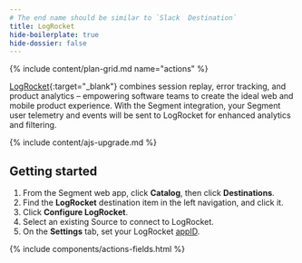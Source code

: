```yaml
---
# The end name should be similar to `Slack  Destination`
title: LogRocket
hide-boilerplate: true
hide-dossier: false
---
```


{% include content/plan-grid.md name="actions" %}

[LogRocket](https://www.logrocket.com/){:target="_blank"} combines session replay, error tracking, and product analytics – empowering software teams to create the ideal web and mobile
product experience. With the Segment integration, your Segment user telemetry and events will be sent to LogRocket for enhanced analytics and filtering.

{% include content/ajs-upgrade.md %}

## Getting started

1. From the Segment web app, click **Catalog**, then click **Destinations**.
2. Find the **LogRocket** destination item in the left navigation, and click it.
3. Click **Configure LogRocket**.
4. Select an existing Source to connect to LogRocket.
5. On the **Settings** tab, set your LogRocket [appID](https://app.logrocket.com/).

{% include components/actions-fields.html %}
